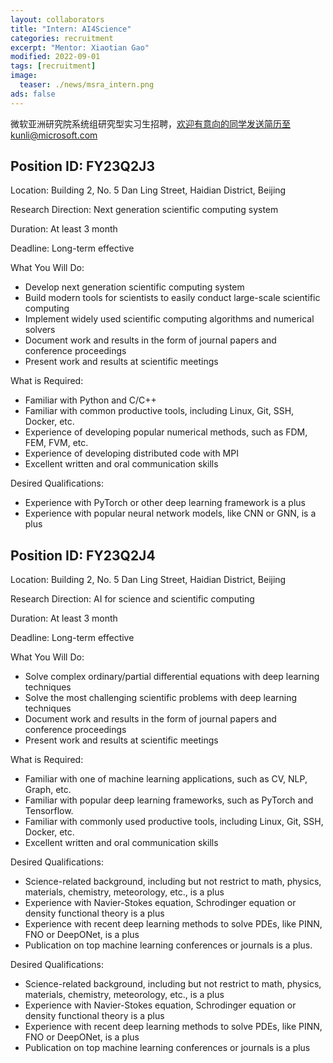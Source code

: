 ```yaml
---
layout: collaborators
title: "Intern: AI4Science"
categories: recruitment
excerpt: "Mentor: Xiaotian Gao"
modified: 2022-09-01
tags: [recruitment]
image:
  teaser: ./news/msra_intern.png
ads: false
---
```

 

微软亚洲研究院系统组研究型实习生招聘，欢迎有意向的同学发送简历至kunli@microsoft.com


## Position ID: FY23Q2J3

Location: Building 2, No. 5 Dan Ling Street, Haidian District, Beijing

Research Direction: Next generation scientific computing system

Duration: At least 3 month

Deadline: Long-term effective

What You Will Do:
* Develop next generation scientific computing system
* Build modern tools for scientists to easily conduct large-scale scientific computing
* Implement widely used scientific computing algorithms and numerical solvers
* Document work and results in the form of journal papers and conference proceedings
* Present work and results at scientific meetings

What is Required:
* Familiar with Python and C/C++
* Familiar with common productive tools, including Linux, Git, SSH, Docker, etc.
* Experience of developing popular numerical methods, such as FDM, FEM, FVM, etc.
* Experience of developing distributed code with MPI
* Excellent written and oral communication skills

Desired Qualifications:
* Experience with PyTorch or other deep learning framework is a plus
* Experience with popular neural network models, like CNN or GNN, is a plus



## Position ID: FY23Q2J4

Location: Building 2, No. 5 Dan Ling Street, Haidian District, Beijing

Research Direction: AI for science and scientific computing

Duration: At least 3 month

Deadline: Long-term effective

What You Will Do:
* Solve complex ordinary/partial differential equations with deep learning techniques
* Solve the most challenging scientific problems with deep learning techniques
* Document work and results in the form of journal papers and conference proceedings
* Present work and results at scientific meetings

What is Required:
* Familiar with one of machine learning applications, such as CV, NLP, Graph, etc.
* Familiar with popular deep learning frameworks, such as PyTorch and Tensorflow.
* Familiar with commonly used productive tools, including Linux, Git, SSH, Docker, etc.
* Excellent written and oral communication skills

Desired Qualifications:
* Science-related background, including but not restrict to math, physics, materials, chemistry, meteorology, etc., is a plus
* Experience with Navier-Stokes equation, Schrodinger equation or density functional theory is a plus
* Experience with recent deep learning methods to solve PDEs, like PINN, FNO or DeepONet, is a plus
* Publication on top machine learning conferences or journals is a plus.



Desired Qualifications:
* Science-related background, including but not restrict to math, physics, materials, chemistry, meteorology, etc., is a plus
* Experience with Navier-Stokes equation, Schrodinger equation or density functional theory is a plus
* Experience with recent deep learning methods to solve PDEs, like PINN, FNO or DeepONet, is a plus
* Publication on top machine learning conferences or journals is a plus
